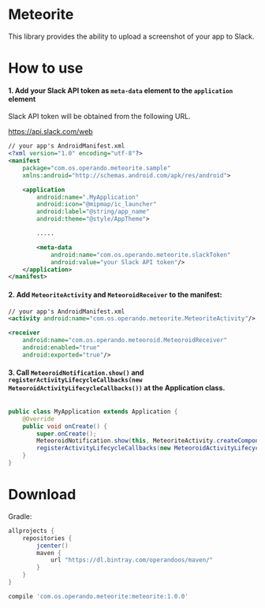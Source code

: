 # Meteorite

This library provides the ability to upload a screenshot of your app to Slack.

# How to use

#### 1. Add your Slack API token as `meta-data` element to the `application` element

Slack API token will be obtained from the following URL.

https://api.slack.com/web

```xml
// your app's AndroidManifest.xml
<?xml version="1.0" encoding="utf-8"?>
<manifest
    package="com.os.operando.meteorite.sample"
    xmlns:android="http://schemas.android.com/apk/res/android">

    <application
        android:name=".MyApplication"
        android:icon="@mipmap/ic_launcher"
        android:label="@string/app_name"
        android:theme="@style/AppTheme">

        .....

        <meta-data
            android:name="com.os.operando.meteorite.slackToken"
            android:value="your Slack API token"/>
    </application>
</manifest>
```

#### 2. Add `MeteoriteActivity` and `MeteoroidReceiver` to the manifest:

```xml
// your app's AndroidManifest.xml
<activity android:name="com.os.operando.meteorite.MeteoriteActivity"/>

<receiver
    android:name="com.os.operando.meteoroid.MeteoroidReceiver"
    android:enabled="true"
    android:exported="true"/>
```

#### 3. Call `MeteoroidNotification.show()` and `registerActivityLifecycleCallbacks(new MeteoroidActivityLifecycleCallbacks())` at the Application class.

```java

public class MyApplication extends Application {
    @Override
    public void onCreate() {
        super.onCreate();
        MeteoroidNotification.show(this, MeteoriteActivity.createComponentName(this));
        registerActivityLifecycleCallbacks(new MeteoroidActivityLifecycleCallbacks());
    }
}
```


# Download

Gradle:
```groovy
allprojects {
    repositories {
        jcenter()
        maven {
            url "https://dl.bintray.com/operandoos/maven/"
        }
    }
}

compile 'com.os.operando.meteorite:meteorite:1.0.0'
```

